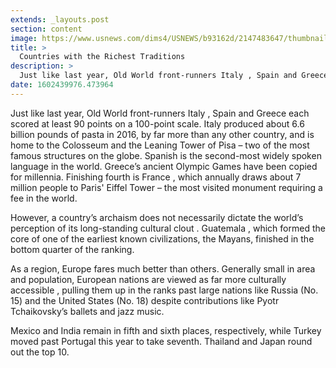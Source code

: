```yaml
--- 
extends: _layouts.post 
section: content 
image: https://www.usnews.com/dims4/USNEWS/b93162d/2147483647/thumbnail/1280x600/quality/85/?url=http%3A%2F%2Fmedia.beam.usnews.com%2F0a%2F6e%2Fcca90ba34b4a910498dc7bba5267%2Fbc18.bucket_heritage.jpg 
title: > 
  Countries with the Richest Traditions 
description: > 
  Just like last year, Old World front-runners Italy , Spain and Greece each scored at least 90 points on a 100-point scale.Finishing fourth is France , which annually draws about 7 million people to Paris' Eiffel Tower – the most visited monument requiring a fee in the world.Guatemala , which formed the core of one of the earliest known civilizations, the Mayans, finished in the bottom quarter of the ranking.Generally small in area and population, European nations are viewed as far more culturally accessible , pulling them up in the ranks past large nations like Russia (No.Mexico and India remain in fifth and sixth places, respectively, while Turkey moved past Portugal this year to take seventh. 
date: 1602439976.473964 
--- 
```

Just like last year, Old World front-runners Italy , Spain and Greece each scored at least 90 points on a 100-point scale. Italy produced about 6.6 billion pounds of pasta in 2016, by far more than any other country, and is home to the Colosseum and the Leaning Tower of Pisa – two of the most famous structures on the globe. Spanish is the second-most widely spoken language in the world. Greece’s ancient Olympic Games have been copied for millennia. Finishing fourth is France , which annually draws about 7 million people to Paris' Eiffel Tower – the most visited monument requiring a fee in the world.

However, a country’s archaism does not necessarily dictate the world’s perception of its long-standing cultural clout . Guatemala , which formed the core of one of the earliest known civilizations, the Mayans, finished in the bottom quarter of the ranking.

As a region, Europe fares much better than others. Generally small in area and population, European nations are viewed as far more culturally accessible , pulling them up in the ranks past large nations like Russia (No. 15) and the United States (No. 18) despite contributions like Pyotr Tchaikovsky’s ballets and jazz music.

Mexico and India remain in fifth and sixth places, respectively, while Turkey moved past Portugal this year to take seventh. Thailand and Japan round out the top 10.